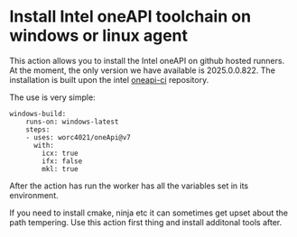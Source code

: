 # Install Intel oneAPI toolchain on windows or linux agent

This action allows you to install the Intel oneAPI on github hosted runners. At the moment, the only version we have available is 2025.0.0.822. The installation is built upon the intel [oneapi-ci](https://github.com/oneapi-src/oneapi-ci) repository.

The use is very simple:

```
windows-build:
    runs-on: windows-latest
    steps:
    - uses: worc4021/oneApi@v7
      with:
        icx: true
        ifx: false
        mkl: true
```

After the action has run the worker has all the variables set in its environment.

If you need to install cmake, ninja etc it can sometimes get upset about the path tempering. Use this action first thing and install additonal tools after.